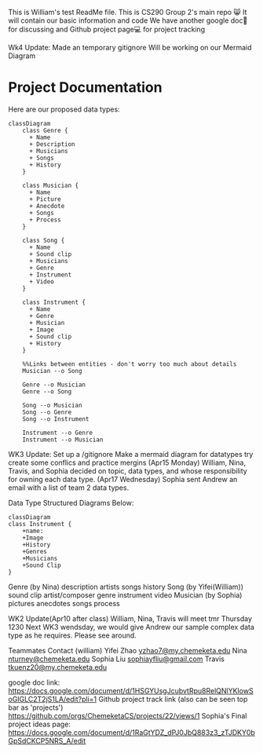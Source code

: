 This is William's test ReadMe file.
This is CS290 Group 2's main repo 😸
It will contain our basic information and code
We have another google doc📄 for discussing and Github project page💻 for project tracking

Wk4 Update: Made an temporary gitignore
    Will be working on our Mermaid Diagram

# Project Documentation
Here are our proposed data types:
```mermaid
classDiagram 
    class Genre {
      + Name
      + Description
      + Musicians
      + Songs
      + History
    }

    class Musician {
      + Name
      + Picture
      + Anecdote
      + Songs
      + Process
    }

    class Song {
      + Name
      + Sound clip
      + Musicians
      + Genre
      + Instrument
      + Video
    }

    class Instrument {
      + Name
      + Genre
      + Musician
      + Image
      + Sound clip
      + History
    }

    %%Links between entities - don't worry too much about details
    Musician --o Song

    Genre --o Musician
    Genre --o Song

    Song --o Musician
    Song --o Genre
    Song --o Instrument

    Instrument --o Genre
    Instrument --o Musician
```

WK3 Update:
Set up a /gitignore
Make a mermaid diagram for datatypes
try create some conflics and practice mergins
(Apr15 Monday) William, Nina, Travis, and Sophia decided on topic, data types, and whose responsibility for owning each data type. 
(Apr17 Wednesday) Sophia sent Andrew an email with a list of team 2 data types.

Data Type Structured Diagrams Below:

```mermaid
classDiagram
class Instrument {
    +name:
    +Image
    +History
    +Genres
    +Musicians
    +Sound Clip
}
```

Genre (by Nina)
    description 
    artists
    songs
    history
Song (by Yifei(William))
    sound clip
    artist/composer
    genre
    instrument
    video
Musician (by Sophia)
    pictures
    anecdotes
    songs
    process

WK2 Update(Apr10 after class)
William, Nina, Travis will meet tmr Thursday 1230
Next WK3 wendsday, we would give Andrew our sample complex data type as he requires.
Please see around.


Teammates Contact
(william) Yifei Zhao
yzhao7@my.chemeketa.edu
Nina
nturney@chemeketa.edu
Sophia Liu
sophiayfliu@gmail.com
Travis
tkuenz20@my.chemeketa.edu

google doc link:
https://docs.google.com/document/d/1HSGYUsgJcubvtRpu8RelQNlYKIowSoGIGLC2T2jS1LA/edit?pli=1
Github project track link (also can be seen top bar as 'projects')
https://github.com/orgs/ChemeketaCS/projects/22/views/1
Sophia's Final project ideas page:
https://docs.google.com/document/d/1RaGtYDZ_dPJ0JbQ883z3_zTJDKY0bGpSdCKCP5NRS_A/edit
